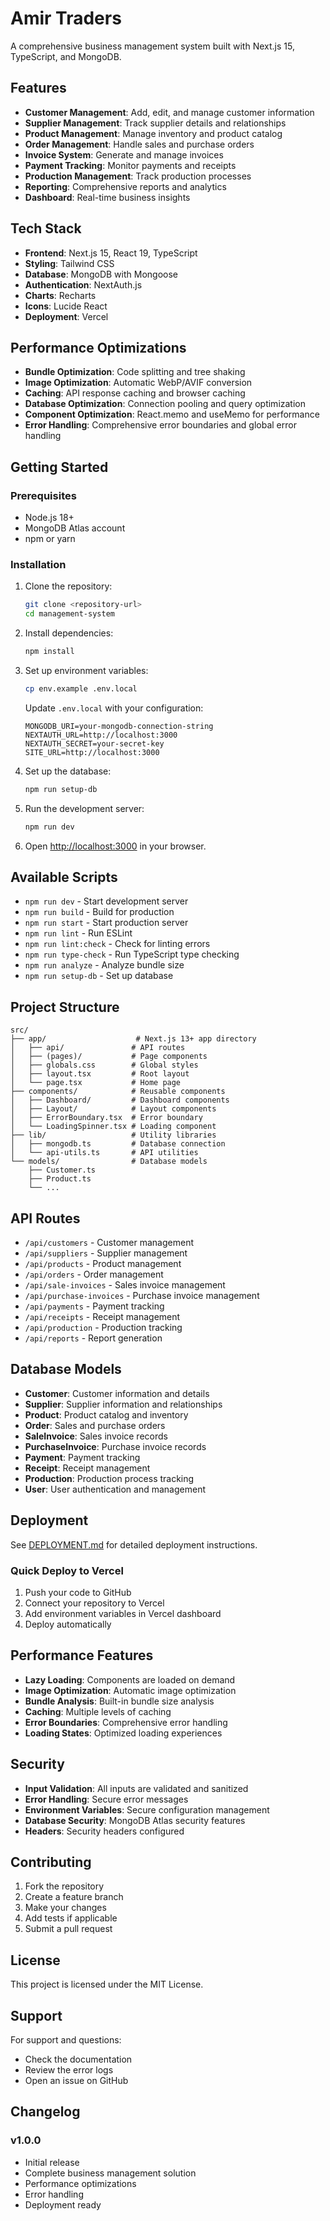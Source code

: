 # Amir Traders

A comprehensive business management system built with Next.js 15, TypeScript, and MongoDB.

## Features

- **Customer Management**: Add, edit, and manage customer information
- **Supplier Management**: Track supplier details and relationships
- **Product Management**: Manage inventory and product catalog
- **Order Management**: Handle sales and purchase orders
- **Invoice System**: Generate and manage invoices
- **Payment Tracking**: Monitor payments and receipts
- **Production Management**: Track production processes
- **Reporting**: Comprehensive reports and analytics
- **Dashboard**: Real-time business insights

## Tech Stack

- **Frontend**: Next.js 15, React 19, TypeScript
- **Styling**: Tailwind CSS
- **Database**: MongoDB with Mongoose
- **Authentication**: NextAuth.js
- **Charts**: Recharts
- **Icons**: Lucide React
- **Deployment**: Vercel

## Performance Optimizations

- **Bundle Optimization**: Code splitting and tree shaking
- **Image Optimization**: Automatic WebP/AVIF conversion
- **Caching**: API response caching and browser caching
- **Database Optimization**: Connection pooling and query optimization
- **Component Optimization**: React.memo and useMemo for performance
- **Error Handling**: Comprehensive error boundaries and global error handling

## Getting Started

### Prerequisites

- Node.js 18+ 
- MongoDB Atlas account
- npm or yarn

### Installation

1. Clone the repository:
   ```bash
   git clone <repository-url>
   cd management-system
   ```

2. Install dependencies:
   ```bash
   npm install
   ```

3. Set up environment variables:
   ```bash
   cp env.example .env.local
   ```
   
   Update `.env.local` with your configuration:
   ```env
   MONGODB_URI=your-mongodb-connection-string
   NEXTAUTH_URL=http://localhost:3000
   NEXTAUTH_SECRET=your-secret-key
   SITE_URL=http://localhost:3000
   ```

4. Set up the database:
   ```bash
   npm run setup-db
   ```

5. Run the development server:
   ```bash
   npm run dev
   ```

6. Open [http://localhost:3000](http://localhost:3000) in your browser.

## Available Scripts

- `npm run dev` - Start development server
- `npm run build` - Build for production
- `npm run start` - Start production server
- `npm run lint` - Run ESLint
- `npm run lint:check` - Check for linting errors
- `npm run type-check` - Run TypeScript type checking
- `npm run analyze` - Analyze bundle size
- `npm run setup-db` - Set up database

## Project Structure

```
src/
├── app/                    # Next.js 13+ app directory
│   ├── api/               # API routes
│   ├── (pages)/           # Page components
│   ├── globals.css        # Global styles
│   ├── layout.tsx         # Root layout
│   └── page.tsx           # Home page
├── components/            # Reusable components
│   ├── Dashboard/         # Dashboard components
│   ├── Layout/            # Layout components
│   ├── ErrorBoundary.tsx  # Error boundary
│   └── LoadingSpinner.tsx # Loading component
├── lib/                   # Utility libraries
│   ├── mongodb.ts         # Database connection
│   └── api-utils.ts       # API utilities
└── models/                # Database models
    ├── Customer.ts
    ├── Product.ts
    └── ...
```

## API Routes

- `/api/customers` - Customer management
- `/api/suppliers` - Supplier management
- `/api/products` - Product management
- `/api/orders` - Order management
- `/api/sale-invoices` - Sales invoice management
- `/api/purchase-invoices` - Purchase invoice management
- `/api/payments` - Payment tracking
- `/api/receipts` - Receipt management
- `/api/production` - Production tracking
- `/api/reports` - Report generation

## Database Models

- **Customer**: Customer information and details
- **Supplier**: Supplier information and relationships
- **Product**: Product catalog and inventory
- **Order**: Sales and purchase orders
- **SaleInvoice**: Sales invoice records
- **PurchaseInvoice**: Purchase invoice records
- **Payment**: Payment tracking
- **Receipt**: Receipt management
- **Production**: Production process tracking
- **User**: User authentication and management

## Deployment

See [DEPLOYMENT.md](./DEPLOYMENT.md) for detailed deployment instructions.

### Quick Deploy to Vercel

1. Push your code to GitHub
2. Connect your repository to Vercel
3. Add environment variables in Vercel dashboard
4. Deploy automatically

## Performance Features

- **Lazy Loading**: Components are loaded on demand
- **Image Optimization**: Automatic image optimization
- **Bundle Analysis**: Built-in bundle size analysis
- **Caching**: Multiple levels of caching
- **Error Boundaries**: Comprehensive error handling
- **Loading States**: Optimized loading experiences

## Security

- **Input Validation**: All inputs are validated and sanitized
- **Error Handling**: Secure error messages
- **Environment Variables**: Secure configuration management
- **Database Security**: MongoDB Atlas security features
- **Headers**: Security headers configured

## Contributing

1. Fork the repository
2. Create a feature branch
3. Make your changes
4. Add tests if applicable
5. Submit a pull request

## License

This project is licensed under the MIT License.

## Support

For support and questions:
- Check the documentation
- Review the error logs
- Open an issue on GitHub

## Changelog

### v1.0.0
- Initial release
- Complete business management solution
- Performance optimizations
- Error handling
- Deployment ready